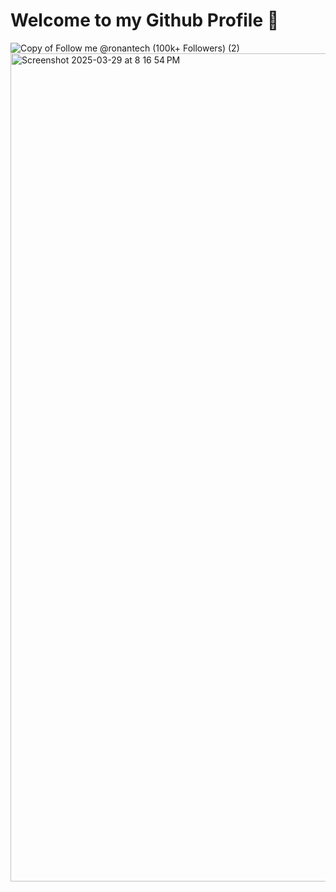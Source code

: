 # Welcome to my Github Profile 👋 
![Copy of Follow me @ronantech (100k+ Followers) (2)](https://github.com/user-attachments/assets/ab24ef6c-4328-4abb-ba50-2967cb14e450)
<img width="1325" alt="Screenshot 2025-03-29 at 8 16 54 PM" src="https://github.com/user-attachments/assets/2cd8ad19-8416-44cc-9ab3-f554b6b1f2b7" />




